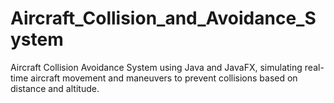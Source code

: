 # Aircraft_Collision_and_Avoidance_System
Aircraft Collision Avoidance System using Java and JavaFX, simulating real-time aircraft movement and maneuvers to prevent collisions based on distance and altitude.
